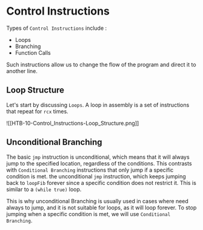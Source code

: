 # Control Instructions
Types of `Control Instructions` include :
- Loops
- Branching
- Function Calls

Such instructions allow us to change the flow of the program and direct it to another line.

## Loop Structure 
Let's start by discussing `Loops`. A loop in assembly is a set of instructions that repeat for `rcx` times.

![[HTB-10-Control_Instructions-Loop_Structure.png]]

## Unconditional Branching
The basic `jmp` instruction is unconditional, which means that it will always jump to the specified location, regardless of the conditions. This contrasts with `Conditional Branching` instructions that only jump if a specific condition is met.
the unconditional `jmp` instruction, which keeps jumping back to `loopFib` forever since a specific condition does not restrict it. This is similar to a `(while true)` loop.

This is why unconditional Branching is usually used in cases where need always to jump, and it is not suitable for loops, as it will loop forever. To stop jumping when a specific condition is met, we will use `Conditional Branching`.